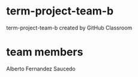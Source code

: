 # term-project-team-b
term-project-team-b created by GitHub Classroom

# team members
Alberto Fernandez Saucedo
